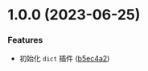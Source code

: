 # 1.0.0 (2023-06-25)


### Features

* 初始化 `dict` 插件 ([b5ec4a2](https://github.com/miaoxing/dict/commit/b5ec4a2e21ec086642c6e9998026d2c28316f4c6))
